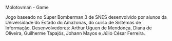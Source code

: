 Molotovman - Game

Jogo baseado no Super Bomberman 3 de SNES desenvolvido por alunos da Universidade do Estado do Amazonas, do curso de Sistemas de Informação. Desenvolvedores: Arthur Uguen de Mendonça, Diana de Oliveira, Guilherme Tapajós, Johann Mayos e Júlio César Ferreira.
